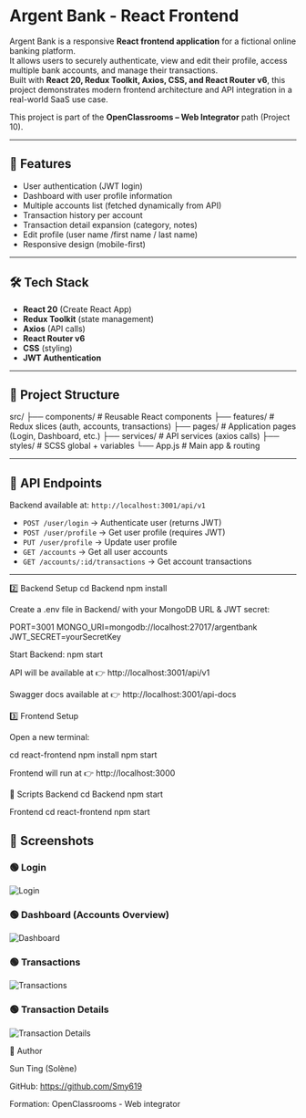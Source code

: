 # Argent Bank - React Frontend

Argent Bank is a responsive **React frontend application** for a fictional online banking platform.  
It allows users to securely authenticate, view and edit their profile, access multiple bank accounts, and manage their transactions.  
Built with **React 20, Redux Toolkit, Axios, CSS, and React Router v6**, this project demonstrates modern frontend architecture and API integration in a real-world SaaS use case.  

This project is part of the **OpenClassrooms – Web Integrator** path (Project 10). 

---

## 🚀 Features

- User authentication (JWT login)
- Dashboard with user profile information
- Multiple accounts list (fetched dynamically from API)
- Transaction history per account
- Transaction detail expansion (category, notes)
- Edit profile (user name /first name / last name)
- Responsive design (mobile-first)

---

## 🛠️ Tech Stack

- **React 20** (Create React App)
- **Redux Toolkit** (state management)
- **Axios** (API calls)
- **React Router v6**
- **CSS** (styling)
- **JWT Authentication**

---

## 📂 Project Structure

src/
├── components/ # Reusable React components
├── features/ # Redux slices (auth, accounts, transactions)
├── pages/ # Application pages (Login, Dashboard, etc.)
├── services/ # API services (axios calls)
├── styles/ # SCSS global + variables
└── App.js # Main app & routing

---

## 🔑 API Endpoints

Backend available at: `http://localhost:3001/api/v1`

- `POST /user/login` → Authenticate user (returns JWT)
- `POST /user/profile` → Get user profile (requires JWT)
- `PUT /user/profile` → Update user profile
- `GET /accounts` → Get all user accounts
- `GET /accounts/:id/transactions` → Get account transactions

---

2️⃣ Backend Setup
cd Backend
npm install


Create a .env file in Backend/ with your MongoDB URL & JWT secret:

PORT=3001
MONGO_URI=mongodb://localhost:27017/argentbank
JWT_SECRET=yourSecretKey


Start Backend:
npm start


API will be available at 👉 http://localhost:3001/api/v1

Swagger docs available at 👉 http://localhost:3001/api-docs

3️⃣ Frontend Setup

Open a new terminal:

cd react-frontend
npm install
npm start

Frontend will run at 👉 http://localhost:3000

🧪 Scripts
Backend
cd Backend
npm start 

Frontend
cd react-frontend
npm start

## 📸 Screenshots

### 🟢 Login
![Login](./img/login.png)

### 🟢 Dashboard (Accounts Overview)
![Dashboard](./img/dashboard.png)

### 🟢 Transactions
![Transactions](./img/transactions.png)

### 🟢 Transaction Details
![Transaction Details](./img/transaction-details.png)


👤 Author

Sun Ting (Solène)

GitHub: https://github.com/Smy619

Formation: OpenClassrooms - Web integrator

